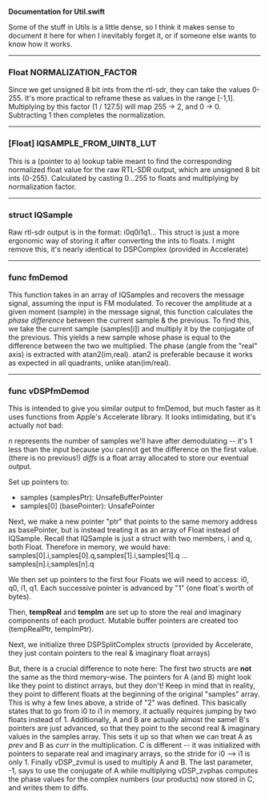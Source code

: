 **Documentation for Util.swift**

Some of the stuff in Utils is a little dense, so I think it makes sense to document it here for when I inevitably forget it, or if someone else wants to know how it works.

---

### Float **NORMALIZATION_FACTOR**
Since we get unsigned 8 bit ints from the rtl-sdr, they can take the values 0-255. It's more
practical to reframe these as values in the range [-1,1]. Multiplying by this factor (1 / 127.5) 
will map 255 -> 2, and 0 -> 0. Subtracting 1 then completes the normalization.

---

### [Float] **IQSAMPLE_FROM_UINT8_LUT**
This is a (pointer to a) lookup table meant to find the corresponding normalized float value for the raw RTL-SDR
output, which are unsigned 8 bit ints (0-255). 
Calculated by casting 0...255 to floats and multiplying by normalization factor.

---

### struct **IQSample** 
Raw rtl-sdr output is in the format: i0q0i1q1... 
This struct is just a more ergonomic way of storing it after converting the ints to floats.
I might remove this, it's nearly identical to DSPComplex (provided in Accelerate)

---

### func **fmDemod**
This function takes in an array of IQSamples and recovers the message signal, assuming the input is 
FM modulated.
To recover the amplitude at a given moment (sample) in the message signal, this function calculates
the *phase difference* between the current sample & the previous. 
To find this, we take the current sample (samples[i]) and multiply it by the conjugate of the
previous. This yields a new sample whose phase is equal to the difference between the two we 
multiplied. The phase (angle from the "real" axis) is extracted with atan2(im,real). atan2 is
preferable because it works as expected in all quadrants, unlike atan(im/real).

---

### func **vDSPfmDemod**
This is intended to give you similar output to fmDemod, but much faster as it uses functions from
Apple's Accelerate library. 
It looks intimidating, but it's actually not bad:

*n* represents the number of samples we'll have after demodulating -- it's 1 less than the input
because you cannot get the difference on the first value. (there is no previous!)
*diffs* is a float array allocated to store our eventual output.

Set up pointers to:
* samples (samplesPtr): UnsafeBufferPointer<IQSample>
* samples[0] (basePointer): UnsafePointer<IQSample>

Next, we make a new pointer "ptr" that points to the same memory address as basePointer, but is
instead treating it as an array of Float instead of IQSample. 
Recall that IQSample is just a struct with two members, i and q, both Float. Therefore in memory, we 
would have:
samples[0].i,samples[0].q,samples[1].i,samples[1].q ... samples[n].i,samples[n].q

We then set up pointers to the first four Floats we will need to access: i0, q0, i1, q1.
Each successive pointer is advanced by "1" (one float's worth of bytes).

Then, **tempReal** and **tempIm** are set up to store the real and imaginary components of each 
product. Mutable buffer pointers are created too (tempRealPtr, tempImPtr). 

Next, we initialize three DSPSplitComplex structs (provided by Accelerate, they just contain 
pointers to the real & imaginary float arrays)

But, there is a crucial difference to note here: The first two structs are **not** the same as the
third memory-wise. 
The pointers for A (and B) might look like they point to distinct arrays, but
they don't! Keep in mind that in reality, they point to different floats at the beginning of the 
original "samples" array. 
This is why a few lines above, a stride of "2" was defined. This basically 
states that to go from i0 to i1 in memory, it actually requires jumping by two floats instead of 1.
Additionally, A and B are actually almost the same! B's pointers are just advanced, so that they
 point to the second real & imaginary values in the samples array. This sets it up so that when we
 can treat A as *prev* and B as *curr* in the multiplication. 
 C is different -- it was initialized with pointers to separate real and imaginary arrays, so the 
 stride for i0 --> i1 is only 1.
 Finally vDSP_zvmul is used to multiply A and B. The last parameter, -1, says to use the conjugate 
 of A while multiplying
 vDSP_zvphas computes the phase values for the complex numbers (our products) now stored in C, and
 writes them to diffs.


